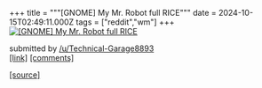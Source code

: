 +++
title = """[GNOME] My Mr. Robot full RICE"""
date = 2024-10-15T02:49:11.000Z
tags = ["reddit","wm"]
+++
[![[GNOME] My Mr. Robot full RICE](https://b.thumbs.redditmedia.com/UVh3oVs6QjeaaQ5qrhTUyUnLlD4RA9g1U5R88dOc_6w.jpg "[GNOME] My Mr. Robot full RICE")](https://www.reddit.com/r/unixporn/comments/1g3xvyz/gnome_my_mr_robot_full_rice/)

submitted by [/u/Technical-Garage8893](https://www.reddit.com/user/Technical-Garage8893)  
[\[link\]](https://www.reddit.com/gallery/1g3xvyz) [\[comments\]](https://www.reddit.com/r/unixporn/comments/1g3xvyz/gnome_my_mr_robot_full_rice/)

[[source]](https://www.reddit.com/r/unixporn/comments/1g3xvyz/gnome_my_mr_robot_full_rice/)
